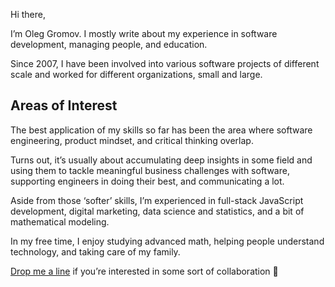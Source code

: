 Hi there,

I’m Oleg Gromov. I mostly write about my experience in software development, managing people, and education.

Since 2007, I have been involved into various software projects of different scale and worked for different organizations, small and large.

## Areas of Interest
The best application of my skills so far has been the area where software engineering, product mindset, and critical thinking overlap.

Turns out, it’s usually about accumulating deep insights in some field and using them to tackle meaningful business challenges with software, supporting engineers in doing their best, and communicating a lot.

Aside from those ‘softer’ skills, I’m experienced in full-stack JavaScript development, digital marketing, data science and statistics, and a bit of mathematical modeling.

In my free time, I enjoy studying advanced math, helping people understand technology, and taking care of my family.

[Drop me a line](mailto:OBSCURE_EMAIL@OBSCURE_DOMAIN.com) if you’re interested in some sort of collaboration 🤘
